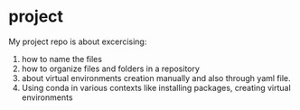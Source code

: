 # project
My project repo is about excercising:
1) how to name the files
2) how to organize files and folders in a repository
3) about virtual environments creation manually and also through yaml file.
4) Using conda in various contexts like installing packages, creating virtual environments